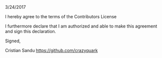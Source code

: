 3/24/2017

I hereby agree to the terms of the Contributors License

I furthermore declare that I am authorized and able to make this
agreement and sign this declaration.

Signed,

Cristian Sandu
https://github.com/crazyquark
